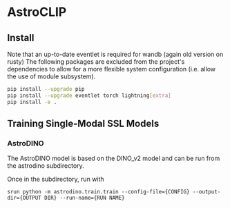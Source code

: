 # AstroCLIP


## Install
Note that an up-to-date eventlet is required for wandb (again old version on rusty)
The following packages are excluded from the project's dependencies to allow for a more flexible system configuration (i.e. allow the use of module subsystem).

```bash
pip install --upgrade pip
pip install --upgrade eventlet torch lightning[extra]
pip install -e .
```

## Training Single-Modal SSL Models

### AstroDINO
The AstroDINO model is based on the DINO_v2 model and can be run from the astrodino subdirectory. 

Once in the subdirectory, run with
```
srun python -m astrodino.train.train --config-file={CONFIG} --output-dir={OUTPUT DIR} --run-name={RUN NAME}
```
